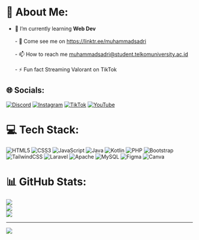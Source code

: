 # 💫 About Me:
- 🌱 I’m currently learning **Web Dev**<br><br>- 📝 Come see me on https://linktr.ee/muhammadsadri<br><br>- 📫 How to reach me muhammadsadri@student.telkomuniversity.ac.id<br><br>- ⚡ Fun fact Streaming Valorant on TikTok


## 🌐 Socials:
[![Discord](https://img.shields.io/badge/Discord-%237289DA.svg?logo=discord&logoColor=white)](htttps://discord.gg/https://discord.gg/vR4XkGyASD) [![Instagram](https://img.shields.io/badge/Instagram-%23E4405F.svg?logo=Instagram&logoColor=white)](https://instagram.com/muhammadsadri19) [![TikTok](https://img.shields.io/badge/TikTok-%23000000.svg?logo=TikTok&logoColor=white)](https://tiktok.com/@4ceindo) [![YouTube](https://img.shields.io/badge/YouTube-%23FF0000.svg?logo=YouTube&logoColor=white)](https://youtube.com/c/4ceindo) 

# 💻 Tech Stack:
![HTML5](https://img.shields.io/badge/html5-%23E34F26.svg?style=for-the-badge&logo=html5&logoColor=white) ![CSS3](https://img.shields.io/badge/css3-%231572B6.svg?style=for-the-badge&logo=css3&logoColor=white) ![JavaScript](https://img.shields.io/badge/javascript-%23323330.svg?style=for-the-badge&logo=javascript&logoColor=%23F7DF1E) ![Java](https://img.shields.io/badge/java-%23ED8B00.svg?style=for-the-badge&logo=java&logoColor=white) ![Kotlin](https://img.shields.io/badge/kotlin-%230095D5.svg?style=for-the-badge&logo=kotlin&logoColor=white) ![PHP](https://img.shields.io/badge/php-%23777BB4.svg?style=for-the-badge&logo=php&logoColor=white) ![Bootstrap](https://img.shields.io/badge/bootstrap-%23563D7C.svg?style=for-the-badge&logo=bootstrap&logoColor=white) ![TailwindCSS](https://img.shields.io/badge/tailwindcss-%2338B2AC.svg?style=for-the-badge&logo=tailwind-css&logoColor=white) ![Laravel](https://img.shields.io/badge/laravel-%23FF2D20.svg?style=for-the-badge&logo=laravel&logoColor=white) ![Apache](https://img.shields.io/badge/apache-%23D42029.svg?style=for-the-badge&logo=apache&logoColor=white) ![MySQL](https://img.shields.io/badge/mysql-%2300f.svg?style=for-the-badge&logo=mysql&logoColor=white) 	![Figma](https://img.shields.io/badge/figma-%23F24E1E.svg?style=for-the-badge&logo=figma&logoColor=white) ![Canva](https://img.shields.io/badge/Canva-%2300C4CC.svg?style=for-the-badge&logo=Canva&logoColor=white)
# 📊 GitHub Stats:
![](https://github-readme-stats.vercel.app/api?username=muhammadsadri19&theme=blue-green&hide_border=false&include_all_commits=false&count_private=false)<br/>
![](https://github-readme-streak-stats.herokuapp.com/?user=muhammadsadri19&theme=blue-green&hide_border=false)<br/>
![](https://github-readme-stats.vercel.app/api/top-langs/?username=muhammadsadri19&theme=blue-green&hide_border=false&include_all_commits=false&count_private=false&layout=compact)

---
[![](https://visitcount.itsvg.in/api?id=muhammadsadri19&icon=0&color=3)](https://visitcount.itsvg.in)

<!-- Proudly created with GPRM ( https://gprm.itsvg.in ) -->
